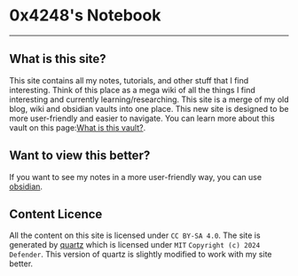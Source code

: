 # 0x4248's Notebook

***

## What is this site?

This site contains all my notes, tutorials, and other stuff that I find interesting. Think of this place as a mega wiki of all the things I find interesting and currently learning/researching. This site is a merge of my old blog, wiki and obsidian vaults into one place. This new site is designed to be more user-friendly and easier to navigate. You can learn more about this vault on this page:[What is this vault?](What%20is%20this%20vault?.md). 

## Want to view this better?

If you want to see my notes in a more user-friendly way, you can use [obsidian](https://obsidian.md/).

## Content Licence

All the content on this site is licensed under `CC BY-SA 4.0`. The site is generated by [quartz](https://quartz.jzhao.xyz/) which is licensed under `MIT` `Copyright (c) 2024 Defender`. This version of quartz is slightly modified to work with my site better.